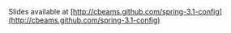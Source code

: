 Slides available at [http://cbeams.github.com/spring-3.1-config](http://cbeams.github.com/spring-3.1-config)